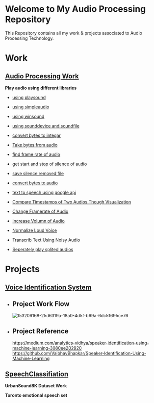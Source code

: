 # Welcome to My Audio Processing Repository

This Repository contains all my work & projects associated to Audio Processing Technology.

# Work  
## [Audio Processing Work](https://github.com/Muhammad-Usama-07/Audio-Processing/blob/main/AudioBasedWork.ipynb)

**Play audio using different libraries** 

  - [using playsound](https://github.com/Muhammad-Usama-07/Audio-Processing/blob/79f57bcdfcee744f00fdd68527d21fdc5e1e900b/AudioBasedWork.ipynb)
  
  - [using simpleaudio](https://github.com/Muhammad-Usama-07/Audio-Processing/blob/60b46d402d766d420231877713f8849a08f401e1/AudioBasedWork.ipynb)
  
  - [using winsound](https://github.com/Muhammad-Usama-07/Audio-Processing/blob/efa7c7b758d1428e8e2bea7c16f9dfc80c08af98/AudioBasedWork.ipynb)
  
  - [using sounddevice and soundfile](https://github.com/Muhammad-Usama-07/Audio-Processing/blob/1c08a5ccc53a3e422c1169c114d084c1ee8dcb18/AudioBasedWork.ipynb)
  
  - [convert bytes to integar](https://github.com/Muhammad-Usama-07/Audio-Processing/blob/0856baa3aaa8898d84fa799b6bc0f8fd38f23901/AudioBasedWork.ipynb)
  
  - [Take bytes from audio](https://github.com/Muhammad-Usama-07/Audio-Processing/blob/dca506e632e0ea123924acf30850319f9437e4fb/AudioBasedWork.ipynb)
  
  - [find frame rate of audio](https://github.com/Muhammad-Usama-07/Audio-Processing/blob/f440586892e300b21431db7e36be93e5b79aff6f/AudioBasedWork.ipynb)
  
  - [get start and stop of silence of audio](https://github.com/Muhammad-Usama-07/Audio-Processing/blob/040428b7287359f6cac27da52f703ee0d3015f95/AudioBasedWork.ipynb)
  
  - [save silence removed file](https://github.com/Muhammad-Usama-07/Audio-Processing/blob/93fc2d018cd3c691abe7c763dcda29db4de525e9/AudioBasedWork.ipynb)
  
  - [convert bytes to audio](https://github.com/Muhammad-Usama-07/Audio-Processing/blob/62fd4d187b26fd47399666dded9a4bd1703cd313/AudioBasedWork.ipynb)
  
  - [text to speech using google api](https://github.com/Muhammad-Usama-07/Audio-Processing/blob/6a6eff41619e3f191edc456904a5eee289de7a99/AudioBasedWork.ipynb) 
  
  - [Compare Timestamps of Two Audios Though Visualization](https://github.com/Muhammad-Usama-07/Audio-Processing/blob/5a91b3c621a2c496555eafb20267927d6dd0778f/AudioBasedWork.ipynb) 
  - [Change Framerate of Audio](https://github.com/Muhammad-Usama-07/Audio-Processing/blob/af27c41694a0424a1d39c3785bb70b8f972c0cca/AudioBasedWork.ipynb)
  
  - [Increase Volumn of Audio](https://github.com/Muhammad-Usama-07/Audio-Processing/blob/8d8ae1b8beceff1e4fcbbd2e7f50c93ac023ac15/AudioBasedWork.ipynb)
  
  - [Normalize Loud Voice](https://github.com/Muhammad-Usama-07/Audio-Processing/blob/7d56a61376bcf18849e56427457141653a2ac622/AudioBasedWork.ipynb)
  
  - [Transcrib Text Using Noisy Audio](https://github.com/Muhammad-Usama-07/Audio-Processing/blob/7d56a61376bcf18849e56427457141653a2ac622/AudioBasedWork.ipynb)
  
  - [Seperately play splited audios](https://github.com/Muhammad-Usama-07/Audio-Processing/blob/5da6e7f27d74509aa96c3c15c1beda85c13ebaf0/AudioBasedWork.ipynb)


# Projects 
## [Voice Identification System](https://github.com/Muhammad-Usama-07/Audio-Processing-/tree/main/voice%20identification%20system)
 - ## Project Work Flow
   ![153206168-25d6319a-18a0-4d5f-b69a-6dc51695ce76](https://user-images.githubusercontent.com/51862131/153382240-03fd542c-ed41-4bf1-9959-baa8f870068b.png)
   
 - ## Project Reference
   https://medium.com/analytics-vidhya/speaker-identification-using-machine-learning-3080ee202920
   https://github.com/VaibhavBhapkar/Speaker-Identification-Using-Machine-Learning
   
## [SpeechClassifiation](https://github.com/Muhammad-Usama-07/Audio-Processing/tree/main/SpeechClassification)

**UrbanSound8K Dataset Work**

**Toronto emotional speech set**
